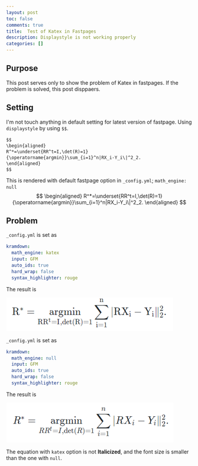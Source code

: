 ```yaml
---
layout: post
toc: false
comments: true
title:  Test of Katex in Fastpages
description: Displaystyle is not working properly 
categories: []
---
```


## Purpose 

This post serves only to show the problem of Katex in fastpages. If the problem is solved, this post disppaers. 

## Setting 

I'm not touch anything in default setting for latest version of fastpage. Using `displaystyle` by using `$$`. 

```
$$
\begin{aligned}
R^*=\underset{RR^t=I,\det(R)=1}{\operatorname{argmin}}\sum_{i=1}^n|RX_i-Y_i\|^2_2.
\end{aligned}
$$
```

This is rendered with default fastpage option in `_config.yml`; `math_engine: null`
$$
\begin{aligned}
R^*=\underset{RR^t=I,\det(R)=1}{\operatorname{argmin}}\sum_{i=1}^n|RX_i-Y_i\|^2_2.
\end{aligned}
$$

## Problem 

`_config.yml` is set as

```yml
kramdown:
  math_engine: katex
  input: GFM
  auto_ids: true
  hard_wrap: false
  syntax_highlighter: rouge
```

The result is 

![](https://github.com/anarinsk/lostineconomics-v2-1/blob/master/images/etc/with_katex.png?raw=true)

`_config.yml` is set as

```yml
kramdown:
  math_engine: null
  input: GFM
  auto_ids: true
  hard_wrap: false
  syntax_highlighter: rouge
```

The result is 


![](https://github.com/anarinsk/lostineconomics-v2-1/blob/master/images/etc/with_mathjax.png?raw=true)

The equation with `katex` option is not **Italicized**, and the font size is smaller than the one with `null`. 

